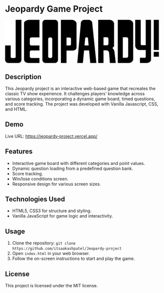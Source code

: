# Jeopardy Game Project

![Jeopardy Logo](assets/jeopardy_logo.svg)

## Description

This Jeopardy project is an interactive web-based game that recreates the classic TV show experience. It challenges players' knowledge across various categories, incorporating a dynamic game board, timed questions, and score tracking. The project was developed with Vanilla Javascript, CSS, and HTML.

## Demo
Live URL: https://jeopardy-project.vercel.app/

## Features

- Interactive game board with different categories and point values.
- Dynamic question loading from a predefined question bank.
- Score tracking.
- Win/lose conditions screen.
- Responsive design for various screen sizes.

## Technologies Used

- HTML5, CSS3 for structure and styling.
- Vanilla JavaScript for game logic and interactivity.

## Usage

1. Clone the repository: `git clone https://github.com/itsaakashpatel/Jeopardy-project`
2. Open `index.html` in your web browser.
3. Follow the on-screen instructions to start and play the game.

## License

This project is licensed under the MIT license.

